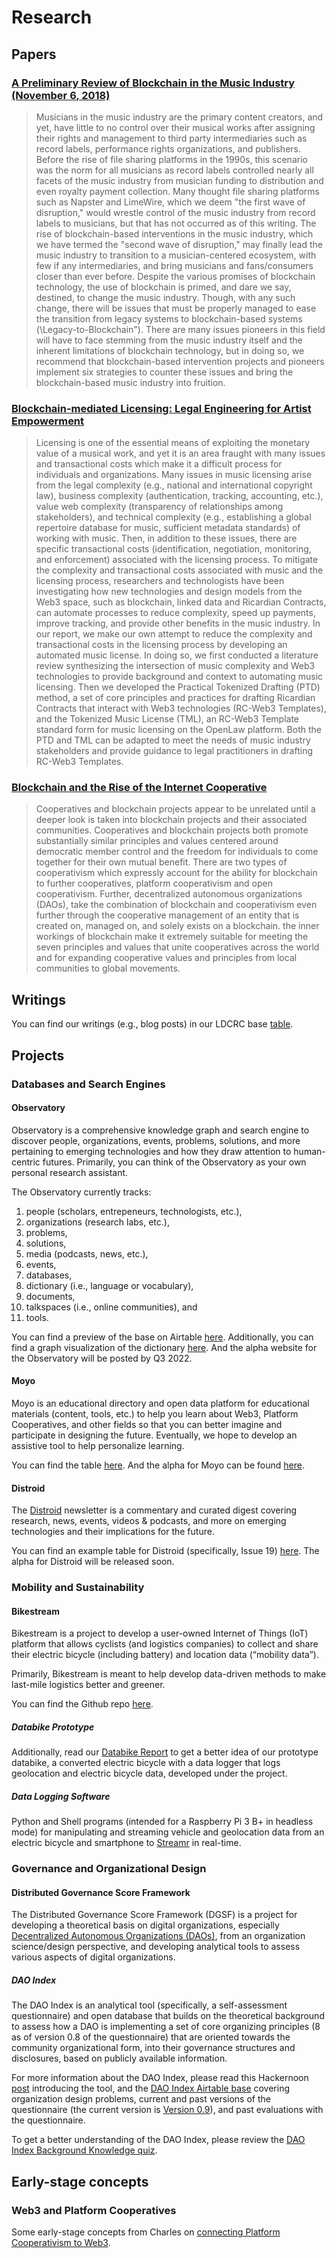 # Research
## Papers


### [A Preliminary Review of Blockchain in the Music Industry (November 6, 2018)](https://papers.ssrn.com/sol3/papers.cfm?abstract_id=3280838)
> Musicians in the music industry are the primary content creators, and yet, have little to no control over their musical works after assigning their rights and management to third party intermediaries such as record labels, performance rights organizations, and publishers. Before the rise of file sharing platforms in the 1990s, this scenario was the norm for all musicians as record labels controlled nearly all facets of the music industry from musician funding to distribution and even royalty payment collection. Many thought file sharing platforms such as Napster and LimeWire, which we deem "the first wave of disruption," would wrestle control of the music industry from record labels to musicians, but that has not occurred as of this writing. The rise of blockchain-based interventions in the music industry, which we have termed the "second wave of disruption," may finally lead the music industry to transition to a musician-centered ecosystem, with few if any intermediaries, and bring musicians and fans/consumers closer than ever before. Despite the various promises of blockchain technology, the use of blockchain is primed, and dare we say, destined, to change the music industry. Though, with any such change, there will be issues that must be properly managed to ease the transition from legacy systems to blockchain-based systems (\Legacy-to-Blockchain"). There are many issues pioneers in this field will have to face stemming from the music industry itself and the inherent limitations of blockchain technology, but in doing so, we recommend that blockchain-based intervention projects and pioneers implement six strategies to counter these issues and bring the blockchain-based music industry into fruition.

### [Blockchain-mediated Licensing: Legal Engineering for Artist Empowerment ](https://papers.ssrn.com/sol3/papers.cfm?abstract_id=3625317)

> Licensing is one of the essential means of exploiting the monetary value of a musical work, and yet it is an area fraught with many issues and transactional costs which make it a difficult process for individuals and organizations. Many issues in music licensing arise from the legal complexity (e.g., national and international copyright law), business complexity (authentication, tracking, accounting, etc.), value web complexity (transparency of relationships among stakeholders), and technical complexity (e.g., establishing a global repertoire database for music, sufficient metadata standards) of working with music. Then, in addition to these issues, there are specific transactional costs (identification, negotiation, monitoring, and enforcement) associated with the licensing process. To mitigate the complexity and transactional costs associated with music and the licensing process, researchers and technologists have been investigating how new technologies and design models from the Web3 space, such as blockchain, linked data and Ricardian Contracts, can automate processes to reduce complexity, speed up payments, improve tracking, and provide other benefits in the music industry. In our report, we make our own attempt to reduce the complexity and transactional costs in the licensing process by developing an automated music license. In doing so, we first conducted a literature review synthesizing the intersection of music complexity and Web3 technologies to provide background and context to automating music licensing. Then we developed the Practical Tokenized Drafting (PTD) method, a set of core principles and practices for drafting Ricardian Contracts that interact with Web3 technologies (RC-Web3 Templates), and the Tokenized Music License (TML), an RC-Web3 Template standard form for music licensing on the OpenLaw platform. Both the PTD and TML can be adapted to meet the needs of music industry stakeholders and provide guidance to legal practitioners in drafting RC-Web3 Templates.

### [Blockchain and the Rise of the Internet Cooperative](https://papers.ssrn.com/sol3/papers.cfm?abstract_id=3750540)

> Cooperatives and blockchain projects appear to be unrelated until a deeper look is taken into blockchain projects and their associated communities. Cooperatives and blockchain projects both promote substantially similar principles and values centered around democratic member control and the freedom for individuals to come together for their own mutual benefit. There are two types of cooperativism which expressly account for the ability for blockchain to further cooperatives, platform cooperativism and open cooperativism. Further, decentralized autonomous organizations (DAOs), take the combination of blockchain and cooperativism even further through the cooperative management of an entity that is created on, managed on, and solely exists on a blockchain. the inner workings of blockchain make it extremely suitable for meeting the seven principles and values that unite cooperatives across the world and for expanding cooperative values and principles from local communities to global movements.




## Writings

You can find our writings (e.g., blog posts) in our LDCRC base [table](https://airtable.com/shreoU4p1UMzo613Q).
## Projects
### Databases and Search Engines
#### Observatory
 
Observatory is a comprehensive knowledge graph and search engine to discover people, organizations, events, problems, solutions, and more pertaining to emerging technologies and how they draw attention to human-centric futures. Primarily, you can think of the Observatory as your own personal research assistant.

The Observatory currently tracks:

1. people (scholars, entrepeneurs, technologists, etc.), 
2. organizations (research labs, etc.),
3. problems, 
4. solutions,
5. media (podcasts, news, etc.), 
6. events,
7. databases,
2.  dictionary (i.e., language or vocabulary),
7.  documents, 
8. talkspaces (i.e., online communities), and
9.  tools.


You can find a preview of the base on Airtable [here](https://airtable.com/shrrykCXWOnP2kMbL). Additionally, you can find a graph visualization of the dictionary [here](https://medium.com/@charles.adjovu/observatory-front-end-and-graph-visualization-of-glossary-79d0d1bc5d58). And the alpha website for the Observatory will be posted by Q3 2022.

#### Moyo

Moyo is an educational directory and open data platform for educational materials (content, tools, etc.) to help you learn about Web3, Platform Cooperatives, and other fields so that you can better imagine and participate in designing the future. Eventually, we hope to develop an assistive tool to help personalize learning. 

You can find the table [here](https://airtable.com/shrevK8NrKMKR3UFQ). And the alpha for Moyo can be found [here](https://lincoln202.softr.app).

#### Distroid

The [Distroid](https://distroid.substack.com/) newsletter is a commentary and curated digest covering research, news, events, videos & podcasts, and more on emerging technologies  and their implications for the future. 

You can find an example table for Distroid (specifically, Issue 19) [here](https://airtable.com/shrhjfaXYVrIYJ94x). The alpha for Distroid will be released soon. 


### Mobility and Sustainability
#### Bikestream

Bikestream is a project to develop a user-owned Internet of Things (IoT) platform that allows cyclists (and logistics companies) to collect and share their electric bicycle (including battery) and location data (“mobility data”).

Primarily, Bikestream is meant to help develop data-driven methods to make last-mile logistics better and greener.

You can find the Github repo [here](https://github.com/Ledgerback/Bikestream).
##### Databike Prototype
Additionally, read our [Databike Report](https://www.hackster.io/ledgerback/databike-report-5eb9c2) to get a better idea of our prototype databike, a converted electric bicycle with a data logger that logs geolocation and electric bicycle data, developed under the project.

##### Data Logging Software

Python and Shell programs (intended for a Raspberry Pi 3 B+ in headless mode) for manipulating and streaming vehicle and geolocation data from an electric bicycle and smartphone to [Streamr](https://streamr.network/) in real-time.


### Governance and Organizational Design
#### Distributed Governance Score Framework
The Distributed Governance Score Framework (DGSF) is a project for developing a theoretical basis on digital organizations, especially [Decentralized Autonomous Organizations (DAOs)](https://policyreview.info/pdf/policyreview-2021-2-1556.pdf), from an organization science/design perspective, and developing analytical tools to assess various aspects of digital organizations.

##### DAO Index
The DAO Index is an analytical tool (specifically, a self-assessment questionnaire) and open database that builds on the theoretical background to assess how a DAO is implementing a set of core organizing principles (8 as of version 0.8 of the questionnaire) that are oriented towards the community organizational form, into their governance structures and disclosures, based on publicly available information.

For more information about the DAO Index, please read this Hackernoon [post](https://hackernoon.com/distributed-governance-score-framework-dao-index) introducing the tool, and the [DAO Index Airtable base](https://airtable.com/shryg9HSUSyXNwdMR) covering organization design problems, current and past versions of the questionnaire (the current version is [Version 0.9](https://airtable.com/shrCGAvONwIicfOOe)), and past evaluations with the questionnaire. 

To get a better understanding of the DAO Index, please review the [DAO Index Background Knowledge quiz](https://airtable.com/shru6wolMHjop16HY). 



## Early-stage concepts

### Web3 and Platform Cooperatives

Some early-stage concepts from Charles on [connecting Platform Cooperativism to Web3](https://medium.com/digital-cooperative-research/connecting-socio-technical-ecosystems-how-to-connect-web-3-0-and-platform-cooperatives-cd550df27d33).